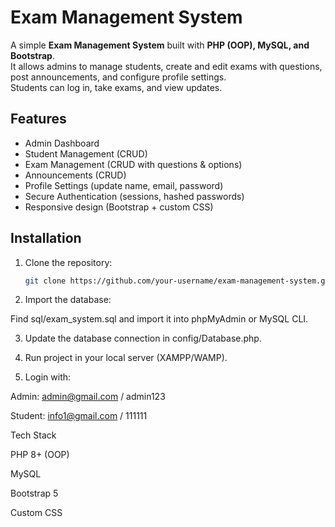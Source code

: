 # Exam Management System

A simple **Exam Management System** built with **PHP (OOP), MySQL, and Bootstrap**.  
It allows admins to manage students, create and edit exams with questions, post announcements, and configure profile settings.  
Students can log in, take exams, and view updates.

## Features
- Admin Dashboard
- Student Management (CRUD)
- Exam Management (CRUD with questions & options)
- Announcements (CRUD)
- Profile Settings (update name, email, password)
- Secure Authentication (sessions, hashed passwords)
- Responsive design (Bootstrap + custom CSS)

## Installation
1. Clone the repository:
   ```bash
   git clone https://github.com/your-username/exam-management-system.git

2. Import the database:

Find sql/exam_system.sql and import it into phpMyAdmin or MySQL CLI.

3. Update the database connection in config/Database.php.

4. Run project in your local server (XAMPP/WAMP).

5. Login with:

Admin: admin@gmail.com / admin123

Student: info1@gmail.com / 111111

Tech Stack

PHP 8+ (OOP)

MySQL

Bootstrap 5

Custom CSS